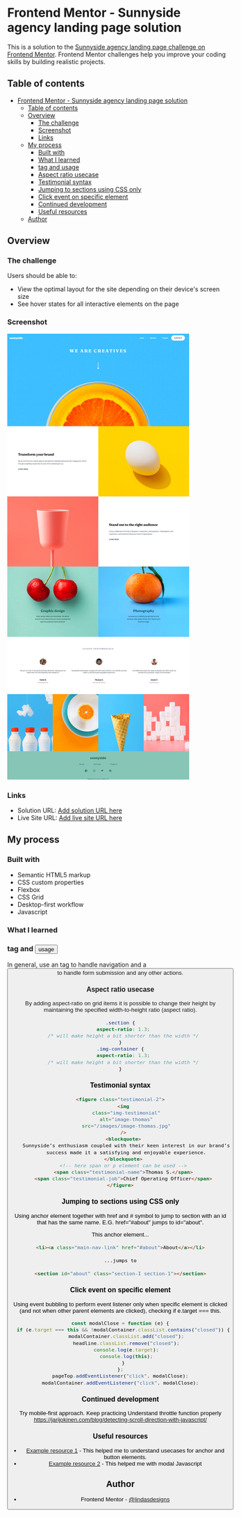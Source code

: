 # Frontend Mentor - Sunnyside agency landing page solution

This is a solution to the [Sunnyside agency landing page challenge on Frontend Mentor](https://www.frontendmentor.io/challenges/sunnyside-agency-landing-page-7yVs3B6ef). Frontend Mentor challenges help you improve your coding skills by building realistic projects.

## Table of contents

- [Frontend Mentor - Sunnyside agency landing page solution](#frontend-mentor---sunnyside-agency-landing-page-solution)
  - [Table of contents](#table-of-contents)
  - [Overview](#overview)
    - [The challenge](#the-challenge)
    - [Screenshot](#screenshot)
    - [Links](#links)
  - [My process](#my-process)
    - [Built with](#built-with)
    - [What I learned](#what-i-learned)
    - [ tag and  usage](#-tag-and--usage)
    - [Aspect ratio usecase](#aspect-ratio-usecase)
    - [Testimonial syntax](#testimonial-syntax)
    - [Jumping to sections using CSS only](#jumping-to-sections-using-css-only)
    - [Click event on specific element](#click-event-on-specific-element)
    - [Continued development](#continued-development)
    - [Useful resources](#useful-resources)
  - [Author](#author)

## Overview

### The challenge

Users should be able to:

- View the optimal layout for the site depending on their device's screen size
- See hover states for all interactive elements on the page

### Screenshot

![](./screenshot.png)

### Links

- Solution URL: [Add solution URL here](https://github.com/Lindas-designs/sunny-webpage.git)
- Live Site URL: [Add live site URL here](https://sunny-webpage.netlify.app/)

## My process

### Built with

- Semantic HTML5 markup
- CSS custom properties
- Flexbox
- CSS Grid
- Desktop-first workflow
- Javascript

### What I learned

### <a> tag and <button> usage

In general, use an <a> tag to handle navigation and a <button> to handle form submission and any other actions.

### Aspect ratio usecase

By adding aspect-ratio on grid items it is possible to change their height by maintaining the specified width-to-height ratio (aspect ratio).

```css
.section {
  aspect-ratio: 1.3;
  /* will make height a bit shorter than the width */
}
.img-container {
  aspect-ratio: 1.3;
  /* will make height a bit shorter than the width */
}
```

### Testimonial syntax

```html
<figure class="testimonial-2">
  <img
    class="img-testimonial"
    alt="image-thomas"
    src="/images/image-thomas.jpg"
  />
  <blockquote>
    Sunnyside’s enthusiasm coupled with their keen interest in our brand’s
    success made it a satisfying and enjoyable experience.
  </blockquote>
  <!-- here span or p element can be used -->
  <span class="testimonial-name">Thomas S.</span>
  <span class="testimonial-job">Chief Operating Officer</span>
</figure>
```

### Jumping to sections using CSS only

Using anchor element together with href and # symbol to jump to section with an id that has the same name. E.G. href="#about" jumps to id="about".

This anchor element...

```html
<li><a class="main-nav-link" href="#about">About</a></li>

...jumps to

<section id="about" class="section-I section-1"></section>
```

### Click event on specific element

Using event bubbling to perform event listener only when specific element is clicked (and not when other parent elements are clicked), checking if e.target === this.

```js
const modalClose = function (e) {
  if (e.target === this && !modalContainer.classList.contains("closed")) {
    modalContainer.classList.add("closed");
    headline.classList.remove("closed");
    console.log(e.target);
    console.log(this);
  }
};
pageTop.addEventListener("click", modalClose);
modalContainer.addEventListener("click", modalClose);
```

### Continued development

Try mobile-first approach.
Keep practicing
Understand throttle function properly https://jarijokinen.com/blog/detecting-scroll-direction-with-javascript/

### Useful resources

- [Example resource 1](https://frontendcoding.com/button-or-anchor) - This helped me to understand usecases for anchor and button elements.
- [Example resource 2](https://www.freecodecamp.org/news/how-to-build-a-modal-with-javascript/) - This helped me with modal Javascript

## Author

- Frontend Mentor - [@lindasdesigns](https://www.frontendmentor.io/profile/lindasdesigns)
